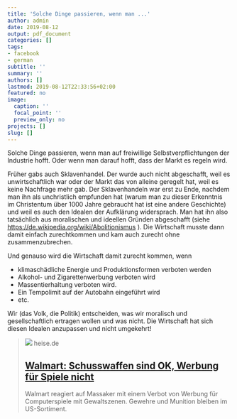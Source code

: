 ```yaml
---
title: 'Solche Dinge passieren, wenn man ...'
author: admin
date: 2019-08-12
output: pdf_document
categories: []
tags:
- facebook
- german
subtitle: ''
summary: ''
authors: []
lastmod: 2019-08-12T22:33:56+02:00
featured: no
image:
  caption: ''
  focal_point: ''
  preview_only: no
projects: []
slug: []
---
```

Solche Dinge passieren, wenn man auf freiwillige Selbstverpflichtungen der Industrie hofft. Oder wenn man darauf hofft, dass der Markt es regeln wird.

Früher gabs auch Sklavenhandel. Der wurde auch nicht abgeschafft, weil es unwirtschaftlich war oder der Markt das von alleine geregelt hat, weil es keine Nachfrage mehr gab. Der Sklavenhandeln war erst zu Ende, nachdem man ihn als unchristlich empfunden hat (warum man zu dieser Erkenntnis im Christentum über 1000 Jahre gebraucht hat ist eine andere Geschichte) und weil es auch den Idealen der Aufklärung widersprach. Man hat ihn also tatsächlich aus moralischen und ideellen Gründen abgeschafft (siehe https://de.wikipedia.org/wiki/Abolitionismus ). Die Wirtschaft musste dann damit einfach zurechtkommen und kam auch zurecht ohne zusammenzubrechen. 

Und genauso wird die Wirtschaft damit zurecht kommen, wenn
- klimaschädliche Energie und Produktionsformen verboten werden
- Alkohol- und Zigarettenwerbung verboten wird
- Massentierhaltung verboten wird.
- Ein Tempolimit auf der Autobahn eingeführt wird
- etc. 

Wir (das Volk, die Politik) entscheiden, was wir moralisch und gesellschaftlich ertragen wollen und was nicht. Die Wirtschaft hat sich diesen Idealen anzupassen und nicht umgekehrt!
> [![](https://heise.cloudimg.io/bound/1200x1200/q85.png-lossy-85.webp-lossy-85.foil1/_www-heise-de_/imgs/18/2/7/2/9/1/3/8/Walmart2-b01fc6f895800ee6.jpeg)](https://www.heise.de/newsticker/meldung/Walmart-Schusswaffen-sind-OK-Werbung-fuer-Spiele-nicht-4493375.html)
> heise.de
> ## [Walmart: Schusswaffen sind OK, Werbung für Spiele nicht](https://www.heise.de/newsticker/meldung/Walmart-Schusswaffen-sind-OK-Werbung-fuer-Spiele-nicht-4493375.html)
>
>Walmart reagiert auf Massaker mit einem Verbot von Werbung für Computerspiele mit Gewaltszenen. Gewehre und Munition bleiben im US-Sortiment.

